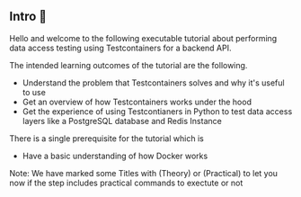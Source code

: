 ## Intro 👾

Hello and welcome to the following executable tutorial about performing data access testing using Testcontainers for a backend API. 

The intended learning outcomes of the tutorial are the following. 

- Understand the problem that Testcontainers solves and why it's useful to use
- Get an overview of how Testcontainers works under the hood 
- Get the experience of using Testcontianers in Python to test data access layers like a PostgreSQL database and Redis Instance

There is a single prerequisite for the tutorial which is 
- Have a basic understanding of how Docker works

Note: We have marked some Titles with (Theory) or (Practical) to let you now if the step includes practical commands to exectute or not